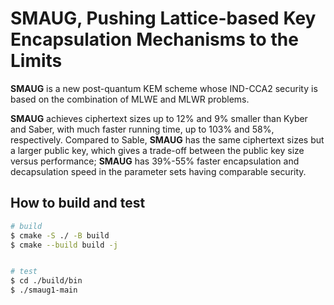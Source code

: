# SMAUG, Pushing Lattice-based Key Encapsulation Mechanisms to the Limits

**SMAUG** is a new post-quantum KEM scheme whose IND-CCA2 security is based on the combination of MLWE and MLWR problems.

**SMAUG** achieves ciphertext sizes up to 12% and 9% smaller than Kyber and Saber, with much faster running time, up to 103% and 58%, respectively.
Compared to Sable, **SMAUG** has the same ciphertext sizes but a larger public key, which gives a trade-off between the public key size versus performance;
**SMAUG** has 39%-55% faster encapsulation and decapsulation speed in the parameter sets having comparable security.

## How to build and test
```bash
# build
$ cmake -S ./ -B build
$ cmake --build build -j


# test
$ cd ./build/bin
$ ./smaug1-main
```